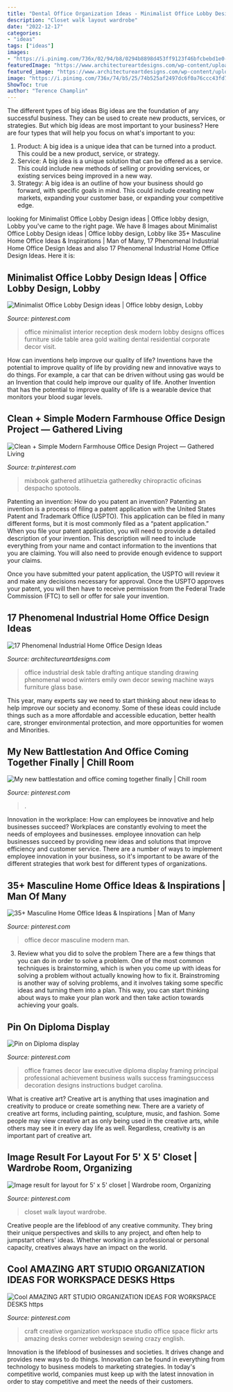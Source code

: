 ```yaml
---
title: "Dental Office Organization Ideas - Minimalist Office Lobby Design Ideas"
description: "Closet walk layout wardrobe"
date: "2022-12-17"
categories:
- "ideas"
tags: ["ideas"]
images:
- "https://i.pinimg.com/736x/02/94/b8/0294b8898d453ff9123f46bfcbebd1e0--modern-office-design-modern-offices.jpg"
featuredImage: "https://www.architectureartdesigns.com/wp-content/uploads/2015/02/342.jpg"
featured_image: "https://www.architectureartdesigns.com/wp-content/uploads/2015/02/342.jpg"
image: "https://i.pinimg.com/736x/74/b5/25/74b525af2497dc6f0a76ccc43fd7c8bd.jpg"
ShowToc: true
author: "Terence Champlin"
---
```



The different types of big ideas
Big ideas are the foundation of any successful business. They can be used to create new products, services, or strategies. But which big ideas are most important to your business? Here are four types that will help you focus on what's important to you: 
1. Product: A big idea is a unique idea that can be turned into a product. This could be a new product, service, or strategy. 
2. Service: A big idea is a unique solution that can be offered as a service. This could include new methods of selling or providing services, or existing services being improved in a new way. 
3. Strategy: A big idea is an outline of how your business should go forward, with specific goals in mind. This could include creating new markets, expanding your customer base, or expanding your competitive edge.

	

		
looking for Minimalist Office Lobby Design ideas | Office lobby design, Lobby you've came to the right page. We have 8 Images about Minimalist Office Lobby Design ideas | Office lobby design, Lobby like 35+ Masculine Home Office Ideas &amp; Inspirations | Man of Many, 17 Phenomenal Industrial Home Office Design Ideas and also 17 Phenomenal Industrial Home Office Design Ideas. Here it is:
		
    
## Minimalist Office Lobby Design Ideas | Office Lobby Design, Lobby

<img loading=lazy src="https://i.pinimg.com/736x/02/94/b8/0294b8898d453ff9123f46bfcbebd1e0--modern-office-design-modern-offices.jpg" onerror="this.onerror=null;this.src='https://tse2.mm.bing.net/th?id=OIP.38ZsfC_vehOsIVVrqOCnzQHaE7&amp;pid=15.1';" alt="Minimalist Office Lobby Design ideas | Office lobby design, Lobby">

_Source: pinterest.com_

>office minimalist interior reception desk modern lobby designs offices furniture side table area gold waiting dental residential corporate decor visit. 

	

How can inventions help improve our quality of life?
Inventions have the potential to improve quality of life by providing new and innovative ways to do things. For example, a car that can be driven without using gas would be an Invention that could help improve our quality of life. Another Invention that has the potential to improve quality of life is a wearable device that monitors your blood sugar levels.

    
## Clean + Simple Modern Farmhouse Office Design Project — Gathered Living

<img loading=lazy src="https://i.pinimg.com/736x/19/d8/49/19d849636802fc0c062f95504ae2851d.jpg" onerror="this.onerror=null;this.src='https://tse1.mm.bing.net/th?id=OIP.5Rsjm3Nr9C0ATpfvGRDYhQHaJ3&amp;pid=15.1';" alt="Clean + Simple Modern Farmhouse Office Design Project — Gathered Living">

_Source: tr.pinterest.com_

>mixbook gathered atlihuetzia gatheredky chiropractic oficinas despacho spotools. 

	

Patenting an invention: How do you patent an invention?
Patenting an invention is a process of filing a patent application with the United States Patent and Trademark Office (USPTO). This application can be filed in many different forms, but it is most commonly filed as a “patent application.”
When you file your patent application, you will need to provide a detailed description of your invention. This description will need to include everything from your name and contact information to the inventions that you are claiming. You will also need to provide enough evidence to support your claims.

Once you have submitted your patent application, the USPTO will review it and make any decisions necessary for approval. Once the USPTO approves your patent, you will then have to receive permission from the Federal Trade Commission (FTC) to sell or offer for sale your invention.

    
## 17 Phenomenal Industrial Home Office Design Ideas

<img loading=lazy src="https://www.architectureartdesigns.com/wp-content/uploads/2015/02/342.jpg" onerror="this.onerror=null;this.src='https://tse4.mm.bing.net/th?id=OIP.L48gDUcpeLNfsbna8-TWwQHaJ4&amp;pid=15.1';" alt="17 Phenomenal Industrial Home Office Design Ideas">

_Source: architectureartdesigns.com_

>office industrial desk table drafting antique standing drawing phenomenal wood winters emily own decor sewing machine ways furniture glass base. 

	

This year, many experts say we need to start thinking about new ideas to help improve our society and economy. Some of these ideas could include things such as a more affordable and accessible education, better health care, stronger environmental protection, and more opportunities for women and Minorities.

    
## My New Battlestation And Office Coming Together Finally | Chill Room

<img loading=lazy src="https://i.pinimg.com/736x/ef/62/99/ef62997bf38392bb16b03c3029db41b4.jpg" onerror="this.onerror=null;this.src='https://tse1.mm.bing.net/th?id=OIP.an9lk9C9IurFfngVEXB-KAHaE8&amp;pid=15.1';" alt="My new battlestation and office coming together finally | Chill room">

_Source: pinterest.com_

>. 

	

Innovation in the workplace: How can employees be innovative and help businesses succeed?
Workplaces are constantly evolving to meet the needs of employees and businesses. employee innovation can help businesses succeed by providing new ideas and solutions that improve efficiency and customer service. There are a number of ways to implement employee innovation in your business, so it's important to be aware of the different strategies that work best for different types of organizations.

    
## 35+ Masculine Home Office Ideas &amp; Inspirations | Man Of Many

<img loading=lazy src="https://i.pinimg.com/736x/fb/a6/d4/fba6d4f3344249a71986ed9d4c6b72f1.jpg" onerror="this.onerror=null;this.src='https://tse4.mm.bing.net/th?id=OIP.HoMHpdPDl3iF0HkmE0zIaAHaJ3&amp;pid=15.1';" alt="35+ Masculine Home Office Ideas &amp; Inspirations | Man of Many">

_Source: pinterest.com_

>office decor masculine modern man. 

	

3. Review what you did to solve the problem
There are a few things that you can do in order to solve a problem. One of the most common techniques is brainstorming, which is when you come up with ideas for solving a problem without actually knowing how to fix it. Brainstroming is another way of solving problems, and it involves taking some specific ideas and turning them into a plan. This way, you can start thinking about ways to make your plan work and then take action towards achieving your goals.

    
## Pin On Diploma Display

<img loading=lazy src="https://i.pinimg.com/736x/f2/ef/64/f2ef6412f546f9c9280a64f7aeaf12cc.jpg" onerror="this.onerror=null;this.src='https://tse1.mm.bing.net/th?id=OIP.3nuZw5YD67VN5Kmn9yZ1ywHaKh&amp;pid=15.1';" alt="Pin on Diploma display">

_Source: pinterest.com_

>office frames decor law executive diploma display framing principal professional achievement business walls success framingsuccess decoration designs instructions budget carolina. 

	

What is creative art?
Creative art is anything that uses imagination and creativity to produce or create something new. There are a variety of creative art forms, including painting, sculpture, music, and fashion. Some people may view creative art as only being used in the creative arts, while others may see it in every day life as well. Regardless, creativity is an important part of creative art.

    
## Image Result For Layout For 5&#039; X 5&#039; Closet | Wardrobe Room, Organizing

<img loading=lazy src="https://i.pinimg.com/736x/74/b5/25/74b525af2497dc6f0a76ccc43fd7c8bd.jpg" onerror="this.onerror=null;this.src='https://tse3.mm.bing.net/th?id=OIP.mbx8vArp_MgUjNHAZGTgyQHaLQ&amp;pid=15.1';" alt="Image result for layout for 5&#039; x 5&#039; closet | Wardrobe room, Organizing">

_Source: pinterest.com_

>closet walk layout wardrobe. 

	

Creative people are the lifeblood of any creative community. They bring their unique perspectives and skills to any project, and often help to jumpstart others' ideas. Whether working in a professional or personal capacity, creatives always have an impact on the world.

    
## Cool AMAZING ART STUDIO ORGANIZATION IDEAS FOR WORKSPACE DESKS Https

<img loading=lazy src="https://i.pinimg.com/736x/74/d4/6a/74d46a84e57503753ffa36cd2ce64561.jpg" onerror="this.onerror=null;this.src='https://tse2.mm.bing.net/th?id=OIP.4ovQ2EEDN16dHn234oxNIAHaLF&amp;pid=15.1';" alt="Cool AMAZING ART STUDIO ORGANIZATION IDEAS FOR WORKSPACE DESKS https">

_Source: pinterest.com_

>craft creative organization workspace studio office space flickr arts amazing desks corner webdesign sewing crazy english. 

	

Innovation is the lifeblood of businesses and societies. It drives change and provides new ways to do things. Innovation can be found in everything from technology to business models to marketing strategies. In today's competitive world, companies must keep up with the latest innovation in order to stay competitive and meet the needs of their customers.

